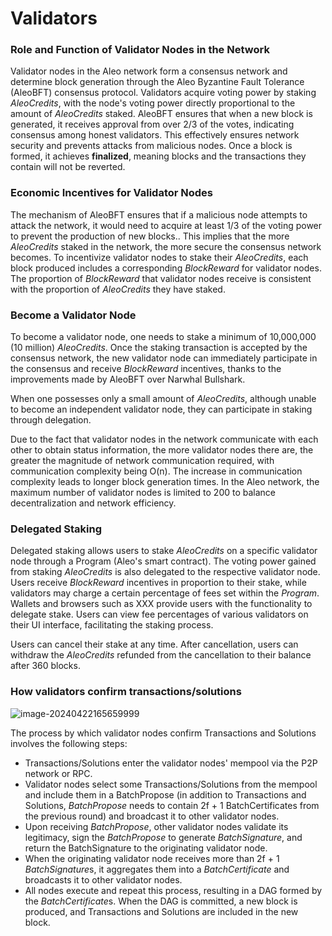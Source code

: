 #  Validators

### Role and Function of Validator Nodes in the Network

Validator nodes in the Aleo network form a consensus network and determine block generation through the Aleo Byzantine Fault Tolerance (AleoBFT) consensus protocol. Validators acquire voting power by staking *AleoCredits*, with the node's voting power directly proportional to the amount of *AleoCredits* staked. AleoBFT ensures that when a new block is generated, it receives approval from over 2/3 of the votes, indicating consensus among honest validators. This effectively ensures network security and prevents attacks from malicious nodes. Once a block is formed, it achieves **finalized**, meaning blocks and the transactions they contain will not be reverted.



### Economic Incentives for Validator Nodes

The mechanism of AleoBFT ensures that if a malicious node attempts to attack the network, it would need to acquire at least 1/3 of the voting power to prevent the production of new blocks.. This implies that the more *AleoCredits* staked in the network, the more secure the consensus network becomes. To incentivize validator nodes to stake their *AleoCredits*, each block produced includes a corresponding *BlockReward* for validator nodes. The proportion of *BlockReward* that validator nodes receive is consistent with the proportion of *AleoCredits* they have staked.



### Become a Validator Node

To become a validator node, one needs to stake a minimum of 10,000,000 (10 million) *AleoCredits*. Once the staking transaction is accepted by the consensus network, the new validator node can immediately participate in the consensus and receive *BlockReward* incentives, thanks to the improvements made by AleoBFT over Narwhal Bullshark.

When one possesses only a small amount of *AleoCredits*, although unable to become an independent validator node, they can participate in staking through delegation.

Due to the fact that validator nodes in the network communicate with each other to obtain status information, the more validator nodes there are, the greater the magnitude of network communication required, with communication complexity being O(n). The increase in communication complexity leads to longer block generation times. In the Aleo network, the maximum number of validator nodes is limited to 200 to balance decentralization and network efficiency.



### Delegated Staking

Delegated staking allows users to stake *AleoCredits* on a specific validator node through a Program (Aleo's smart contract). The voting power gained from staking *AleoCredits* is also delegated to the respective validator node. Users receive *BlockReward* incentives in proportion to their stake, while validators may charge a certain percentage of fees set within the *Program*. Wallets and browsers such as XXX provide users with the functionality to delegate stake. Users can view fee percentages of various validators on their UI interface, facilitating the staking process.

Users can cancel their stake at any time. After cancellation, users can withdraw the *AleoCredits* refunded from the cancellation to their balance after 360 blocks.





### How validators confirm transactions/solutions

![image-20240422165659999](/Users/cedric/Documents/AleoDevRel/DevDoc/zero-to-zk/src/learn/network/images/validator-process-transaction.png)



The process by which validator nodes confirm Transactions and Solutions involves the following steps:

- Transactions/Solutions enter the validator nodes' mempool via the P2P network or RPC.
- Validator nodes select some Transactions/Solutions from the mempool and include them in a BatchPropose (in addition to Transactions and Solutions, *BatchPropose* needs to contain 2f + 1 BatchCertificates from the previous round) and broadcast it to other validator nodes.
- Upon receiving *BatchPropose*, other validator nodes validate its legitimacy, sign the *BatchPropose* to generate *BatchSignature*, and return the BatchSignature to the originating validator node.
- When the originating validator node receives more than 2f + 1 *BatchSignature*s, it aggregates them into a *BatchCertificate* and broadcasts it to other validator nodes.
- All nodes execute and repeat this process, resulting in a DAG formed by the *BatchCertificate*s. When the DAG is committed, a new block is produced, and Transactions and Solutions are included in the new block.